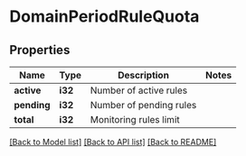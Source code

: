 # DomainPeriodRuleQuota

## Properties

Name | Type | Description | Notes
------------ | ------------- | ------------- | -------------
**active** | **i32** | Number of active rules |
**pending** | **i32** | Number of pending rules |
**total** | **i32** | Monitoring rules limit |

[[Back to Model list]](./README.md#documentation-for-models) [[Back to API list]](./README.md#documentation-for-api-endpoints) [[Back to README]](../README.md)

